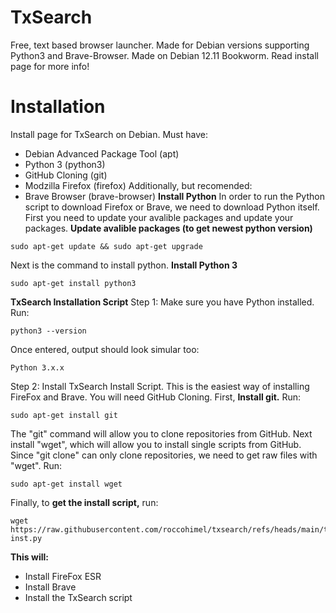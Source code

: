# TxSearch
Free, text based browser launcher. Made for Debian versions supporting Python3 and Brave-Browser. Made on Debian 12.11 Bookworm. Read install page for more info!
# Installation
Install page for TxSearch on Debian. Must have:
- Debian Advanced Package Tool (apt)
- Python 3 (python3)
- GitHub Cloning (git)
- Modzilla Firefox (firefox)
Additionally, but recomended:
- Brave Browser (brave-browser)
**Install Python**
  In order to run the Python script to download Firefox or Brave, we need to download Python itself. First you need to update your avalible packages and update your packages.
**Update avalible packages (to get newest python version)**
```
sudo apt-get update && sudo apt-get upgrade
```
Next is the command to install python.
**Install Python 3**
```
sudo apt-get install python3
```
**TxSearch Installation Script**
Step 1: Make sure you have Python installed. Run:
```
python3 --version
```
Once entered, output should look simular too:
```
Python 3.x.x
```
Step 2: Install TxSearch Install Script. This is the easiest way of installing FireFox and Brave. You will need GitHub Cloning.
First, **Install git.** Run:
```
sudo apt-get install git
```
The "git" command will allow you to clone repositories from GitHub. Next install "wget", which will allow you to install single scripts from GitHub. Since "git clone" can only clone repositories, we need to get raw files with "wget". Run:
```
sudo apt-get install wget
```
Finally, to **get the install script,** run:
```
wget https://raw.githubusercontent.com/roccohimel/txsearch/refs/heads/main/txsearch-inst.py
```
**This will:**
- Install FireFox ESR
- Install Brave
- Install the TxSearch script
